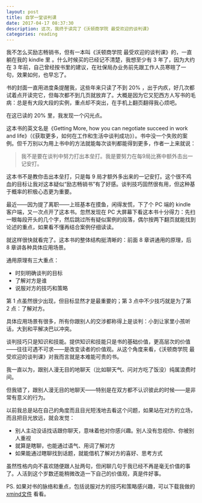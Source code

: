 ```yaml
---
layout: post
title: 自学一堂谈判课
date: 2017-04-17 08:37:30
description: 这次，我终于读完了《沃顿商学院 最受欢迎的谈判课》
categories: reading
---
```

我不怎么买励志畅销书，但有一本叫《沃顿商学院 最受欢迎的谈判课》的，一直躺在我的 kindle 里
。什么时候买的已经记不清楚，我想至少有 3 年了，因为大约在 3 年前，自己曾经按书里的建议，在社保局办业务前先跟工作人员寒暄了一句，效果如何，也早忘了。

书的封面一直用进度条提醒我，这些年来只读了不到 20% ，出于内疚，好几次都试着点开读完它，但每次都不到几页就放弃了。大概是因为它又犯西方人写书的毛病：总是有大段大段的实例，重点却不突出，在手机上翻页翻得我心烦吧。

在这已读的 20% 里，我发现一个闪光点。

这本书的英文名是《Getting More, how you can negotiate succeed in work and life》（《获取更多，如何在工作和生活中谈判成功》）。书中没一个失败的案例。但千万别以为用上书中的方法就能每次谈判都能得到更多，作者一上来就说：

> 我不是要在谈判中努力打出本垒打。我是要努力在每9局比赛中额外击出一记安打。

这本书不是教你击出本垒打，只是每 9 局才额外多出来的一记安打。这个很不鸡血的目标让我对这本疑似“励志畅销书”有了好感。谈判技巧固然很有用，但这种基于概率的积极心态更为重要。

最近——因为提了离职——上班基本在摸鱼，闲得发慌，下了个 PC 端的 kindle 客户端，又一次点开了这本书。忽然发现在 PC 大屏幕下看这本书十分得力：先扫一眼每段开头的几个字，然后跳过所有疑似案例的段落，偶尔按两下翻页就能找到论述的重点，如果看不懂再结合案例仔细读读。

就这样很快就看完了。这本书的整体结构挺清晰的：前面 8 章讲通用的原理，后 8 章讲各种具体应用场景。

通用原理有三大重点：

- 时刻明确谈判的目标
- 了解对方是谁
- 说服对方的技巧和策略

第 1 点虽然很少出现，但目标显然才是最重要的；第 3 点中不少技巧就是为了第 2 点：了解对方。

具体应用场景有很多，所有你跟别人的交涉都称得上是谈判：小到让家里小孩听话，大到和平解决巴以冲突。

谈判技巧只是知识和技能。提供知识和技能只是书的基础价值，更高层次的价值——往往可遇不可求——是改变读者的价值观。从这个角度来看，《沃顿商学院 最受欢迎的谈判课》对我而言就是本难能可贵的书。

我一直以为，跟别人漫无目的地聊天（比如聊天气、问对方吃了饭没）纯属浪费时间。

但我错了，跟别人漫无目的地聊天——特别是在双方都不认识彼此的时候——是非常有意义的行为。

以前我总是站在自己的角度而且目光短浅地去看这个问题，如果站在对方的立场，而且把目光放远，就会发觉：

- 别人主动没话找话跟你聊天，意味着他对你感兴趣。别人没有忽视你、你被别人重视
- 就算是瞎聊，也能通过语气、用词了解对方
- 如果能通过瞎聊找到话题，就能借机了解对方的喜好、思考方式

虽然性格内向不喜欢随便跟人扯两句，但闲聊几句于我已经不再是毫无价值的事了。人活到这个岁数还能稍微改造一下自己的价值观，真是件好事。

PS. 如果对书的脉络和重点，包括说服对方的技巧和策略感兴趣，可以下载我做的 [xmind文件](https://github.com/yiyizym/xmind/blob/master/谈判课.xmind) 看看。